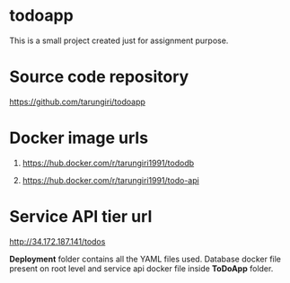 # todoapp
This is a small project created just for assignment purpose.

# Source code repository
https://github.com/tarungiri/todoapp

# Docker image urls
1. https://hub.docker.com/r/tarungiri1991/tododb

2. https://hub.docker.com/r/tarungiri1991/todo-api

# Service API tier url
http://34.172.187.141/todos

**Deployment** folder contains all the YAML files used.
Database docker file present on root level and service api docker file inside **ToDoApp** folder.


